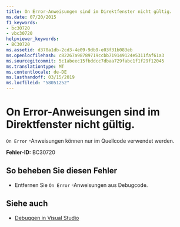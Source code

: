 ```yaml
---
title: On Error-Anweisungen sind im Direktfenster nicht gültig.
ms.date: 07/20/2015
f1_keywords:
- bc30720
- vbc30720
helpviewer_keywords:
- BC30720
ms.assetid: d370a1db-2cd3-4e09-9db9-e03f31b083eb
ms.openlocfilehash: c82267a98789719ccbb719149124e5311faf61a3
ms.sourcegitcommit: 5c1abeec15fbddcc7dbaa729fabc1f1f29f12045
ms.translationtype: MT
ms.contentlocale: de-DE
ms.lasthandoff: 03/15/2019
ms.locfileid: "58051252"
---
```

# <a name="on-error-statements-are-not-valid-in-the-immediate-window"></a>On Error-Anweisungen sind im Direktfenster nicht gültig.
`On Error` -Anweisungen können nur im Quellcode verwendet werden.  
  
 **Fehler-ID:** BC30720  
  
## <a name="to-correct-this-error"></a>So beheben Sie diesen Fehler  
  
-   Entfernen Sie `On Error` -Anweisungen aus Debugcode.  
  
## <a name="see-also"></a>Siehe auch

- [Debuggen in Visual Studio](/visualstudio/debugger/debugging-in-visual-studio)

